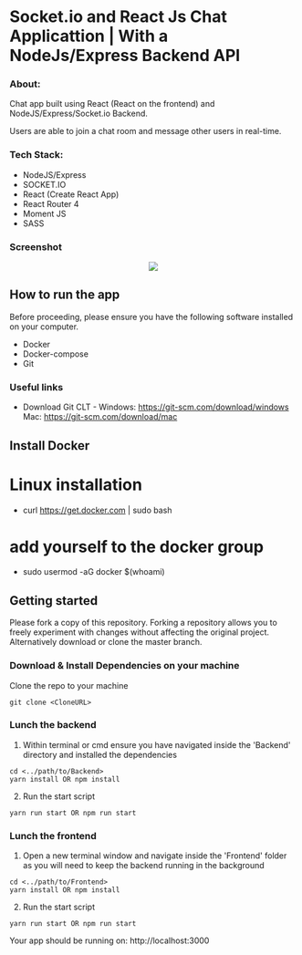 # Socket.io and React Js Chat Applicattion | With a NodeJs/Express Backend API

### About:

Chat app  built using React (React on the frontend) and NodeJS/Express/Socket.io Backend.

Users are able to join a chat room and message other users in real-time.

### Tech Stack:

* NodeJS/Express
* SOCKET.IO
* React (Create React App)
* React Router 4
* Moment JS
* SASS

### Screenshot

<p align="center">
    <img src="http://git-assets.react-starter-kit.com/react_chat_app.png">  
</p>

## How to run the app

Before proceeding, please ensure you have the following software installed on your computer.

* Docker
* Docker-compose
* Git

### Useful links

* Download Git CLT - Windows: https://git-scm.com/download/windows Mac: https://git-scm.com/download/mac

## Install Docker

# Linux installation

- curl https://get.docker.com | sudo bash

# add yourself to the docker group

- sudo usermod -aG docker $(whoami)

## Getting started

Please fork a copy of this repository. Forking a repository allows you to freely experiment with changes without affecting the original project. Alternatively download or clone the master branch.

### Download & Install Dependencies on your machine 

Clone the repo to your machine 

```
git clone <CloneURL>
```

### Lunch the backend

1)	Within terminal or cmd ensure you have navigated inside the 'Backend' directory and installed the dependencies

```
cd <../path/to/Backend> 
yarn install OR npm install
```

2) Run the start script

``` 
yarn run start OR npm run start
```

### Lunch the frontend

1) Open a new terminal window and navigate inside the 'Frontend' folder as you will need to keep the backend running in the background

```
cd <../path/to/Frontend> 
yarn install OR npm install
```

2) Run the start script

``` 
yarn run start OR npm run start
```

Your app should be running on: http://localhost:3000
